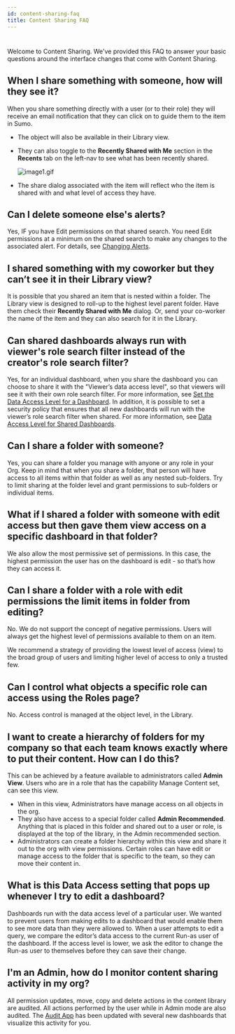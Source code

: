 ```yaml
---
id: content-sharing-faq
title: Content Sharing FAQ
---
```


#

Welcome to Content Sharing. We've provided this FAQ to answer your basic questions around the interface changes that come with Content Sharing.

## When I share something with someone, how will they see it?

When you share something directly with a user (or to their role) they will receive an email notification that they can click on to guide them to the item in Sumo.

* The object will also be available in their Library view.
* They can also toggle to the **Recently Shared with Me** section in the **Recents** tab on the left-nav to see what has been recently shared.

    ![image1.gif](/img/content-sharing/recent-shared.gif)

* The share dialog associated with the item will reflect who the item is shared with and what level of access they have.

## Can I delete someone else's alerts?

Yes, IF you have Edit permissions on that shared search. You need Edit permissions at a minimum on the shared search to make any changes to the associated alert. For details, see [Changing Alerts](changing-alerts.md).

## I shared something with my coworker but they can’t see it in their Library view?

It is possible that you shared an item that is nested within a folder. The Library view is designed to roll-up to the highest level parent folder. Have them check their **Recently Shared with Me** dialog. Or, send your co-worker the name of the item and they can also search for it in the Library.

## Can shared dashboards always run with viewer's role search filter instead of the creator's role search filter?

Yes, for an individual dashboard, when you share the dashboard you can choose to share it with the "Viewer’s data access level", so that
viewers will see it with their own role search filter. For more information, see [Set the Data Access Level for a Dashboard](../../dashboards/get-started/set-data-access-level-dashboard.md). In addition, it is possible to set a security policy that ensures that all new dashboards will run with the viewer’s role search filter when shared. For more information, see [Data Access Level for Shared Dashboards](../security/data-access-level-shared-dashboards.md). 

## Can I share a folder with someone?

Yes, you can share a folder you manage with anyone or any role in your Org. Keep in mind that when you share a folder, that person will have access to all items within that folder as well as any nested sub-folders. Try to limit sharing at the folder level and grant permissions to sub-folders or individual items.

## What if I shared a folder with someone with edit access but then gave them view access on a specific dashboard in that folder?

We also allow the most permissive set of permissions. In this case, the highest permission the user has on the dashboard is edit - so that’s how they can access it.

## Can I share a folder with a role with edit permissions the limit items in folder from editing?

No. We do not support the concept of negative permissions. Users will always get the highest level of permissions available to them on an
item.

We recommend a strategy of providing the lowest level of access (view) to the broad group of users and limiting higher level of access to only a trusted few.

## Can I control what objects a specific role can access using the Roles page?

No. Access control is managed at the object level, in the Library.

## I want to create a hierarchy of folders for my company so that each team knows exactly where to put their content. How can I do this?

This can be achieved by a feature available to administrators called
**Admin View**. Users who are in a role that has the capability Manage
Content set, can see this view.

* When in this view, Administrators have manage access on all objects in the org.
* They also have access to a special folder called **Admin Recommended**. Anything that is placed in this folder and shared out to a user or role, is displayed at the top of the library, in the Admin recommended section.
* Administrators can create a folder hierarchy within this view and share it out to the org with view permissions. Certain roles can have edit or manage access to the folder that is specific to the team, so they can move their content in.

## What is this Data Access setting that pops up whenever I try to edit a dashboard?

Dashboards run with the data access level of a particular user. We wanted to prevent users from making edits to a dashboard that would enable them to see more data than they were allowed to. When a user attempts to edit a query, we compare the editor’s data access to the current Run-as user of the dashboard. If the access level is lower, we ask the editor to change the Run-as user to themselves before they can save their change.

## I'm an Admin, how do I monitor content sharing activity in my org?

All permission updates, move, copy and delete actions in the content library are audited. All actions performed by the user while in Admin
mode are also audited. The [Audit App](docs/integrations/sumo-apps/Audit_App/Install-the-Audit-App-and-View-the-Dashboards.md "Install the Audit App and View the Dashboards") has been updated with several new dashboards that visualize this activity for you.
